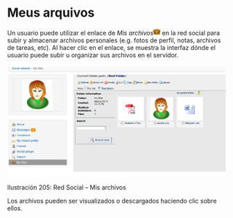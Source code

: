 # Meus arquivos

Un usuario puede utilizar el enlace de _Mis archivos_![](../../.gitbook/assets/graficos79%20%287%29.png) en la red social para subir y almacenar archivos personales \(e.g. fotos de perfil, notas, archivos de tareas, etc\). Al hacer clic en el enlace, se muestra la interfaz dónde el usuario puede subir u organizar sus archivos en el servidor.

![](../../.gitbook/assets/graphics344%20%284%29.png)

Ilustración 205: Red Social – Mis archivos

Los archivos pueden ser visualizados o descargados haciendo clic sobre ellos.

